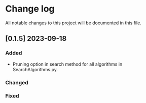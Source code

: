 # Change log

All notable changes to this project will be documented in this file.

## [0.1.5] 2023-09-18

### Added

* Pruning option in search method for all algorithms in SearchAlgorithms.py. 

### Changed

### Fixed